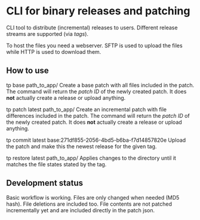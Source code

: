 # CLI for binary releases and patching

CLI tool to distribute (incremental) releases to users. Different release streams are supported (via *tags*).

To host the files you need a webserver. SFTP is used to upload the files while HTTP is used to download them.

## How to use
tp base path_to_app/
Create a base patch with all files included in the patch. The command will return the *patch ID* of the newly created patch. It does **not** actually create a release or upload anything.

tp patch latest path_to_app/
Create an incremental patch with file differences included in the patch. The command will return the *patch ID* of the newly created patch. It does **not** actually create a release or upload anything.

tp commit latest base:271df855-2056-4bd5-b6ba-f7d14857820e
Upload the patch and make this the newest release for the given tag.

tp restore latest path_to_app/
Applies changes to the directory until it matches the file states stated by the tag.

## Development status
Basic workflow is working. Files are only changed when needed (MD5 hash). File deletions are included too. File contents are not patched incrementally yet and are included directly in the patch json.